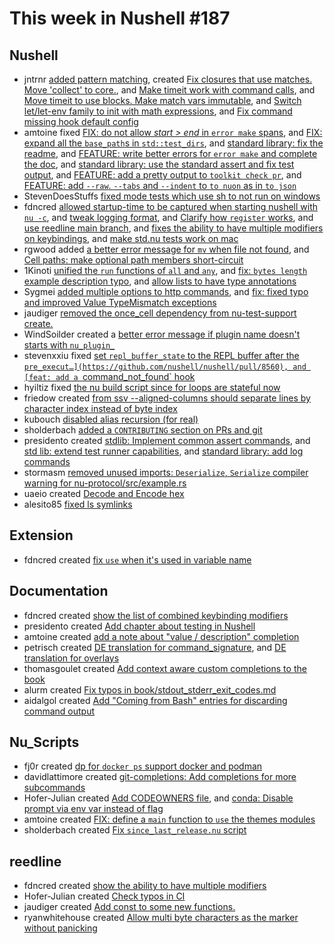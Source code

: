 # This week in Nushell #187


## Nushell

- jntrnr [added pattern matching](https://github.com/nushell/nushell/pull/8590), created [Fix closures that use matches. Move 'collect' to core.](https://github.com/nushell/nushell/pull/8596), and [Make timeit work with command calls](https://github.com/nushell/nushell/pull/8594), and [Move timeit to use blocks. Make match vars immutable](https://github.com/nushell/nushell/pull/8592), and [Switch let/let-env family to init with math expressions](https://github.com/nushell/nushell/pull/8545), and [Fix command missing hook default config](https://github.com/nushell/nushell/pull/8540)
- amtoine fixed [FIX: do not allow *start > end* in `error make` spans](https://github.com/nushell/nushell/pull/8570), and [FIX: expand all the `base_path`s in `std::test_dirs`](https://github.com/nushell/nushell/pull/8552), and [standard library: fix the readme](https://github.com/nushell/nushell/pull/8526), and [FEATURE: write better errors for `error make` and complete the doc](https://github.com/nushell/nushell/pull/8511), and [standard library: use the standard assert and fix test output](https://github.com/nushell/nushell/pull/8509), and [FEATURE: add a pretty output to `toolkit check pr`](https://github.com/nushell/nushell/pull/8416), and [FEATURE: add `--raw`. `--tabs` and `--indent` to `to nuon` as in `to json`](https://github.com/nushell/nushell/pull/8366)
- StevenDoesStuffs [fixed mode tests which use sh to not run on windows](https://github.com/nushell/nushell/pull/8601)
- fdncred [allowed startup-time to be captured when starting nushell with `nu -c`](https://github.com/nushell/nushell/pull/8599), and [tweak logging format](https://github.com/nushell/nushell/pull/8588), and [Clarify how `register` works](https://github.com/nushell/nushell/pull/8583), and [use reedline main branch](https://github.com/nushell/nushell/pull/8580), and [fixes the ability to have multiple modifiers on keybindings](https://github.com/nushell/nushell/pull/8579), and [make std.nu tests work on mac](https://github.com/nushell/nushell/pull/8576)
- rgwood added [a better error message for `mv` when file not found](https://github.com/nushell/nushell/pull/8586), and [Cell paths: make optional path members short-circuit](https://github.com/nushell/nushell/pull/8554)
- 1Kinoti [unified the `run` functions of `all` and `any`](https://github.com/nushell/nushell/pull/8578), and [fix: `bytes length` example description typo](https://github.com/nushell/nushell/pull/8550), and [allow lists to have type annotations](https://github.com/nushell/nushell/pull/8529)
- Sygmei [added multiple options to http commands](https://github.com/nushell/nushell/pull/8571), and [fix: fixed typo and improved Value TypeMismatch exceptions](https://github.com/nushell/nushell/pull/8324)
- jaudiger [removed the once_cell dependency from nu-test-support create.](https://github.com/nushell/nushell/pull/8568)
- WindSoilder created a [better error message if plugin name doesn't starts with `nu_plugin_`](https://github.com/nushell/nushell/pull/8562)
- stevenxxiu fixed [set `repl_buffer_state` to the REPL buffer after the `pre_execut…](https://github.com/nushell/nushell/pull/8560), and [feat: add a `command_not_found` hook](https://github.com/nushell/nushell/pull/8314)
- hyiltiz fixed [the nu build script since for loops are stateful now](https://github.com/nushell/nushell/pull/8559)
- friedow created [from ssv --aligned-columns should separate lines by character index instead of byte index](https://github.com/nushell/nushell/pull/8558)
- kubouch [disabled alias recursion (for real)](https://github.com/nushell/nushell/pull/8557)
- sholderbach [added a `CONTRIBUTING` section on PRs and git](https://github.com/nushell/nushell/pull/8521)
- presidento created [stdlib: Implement common assert commands](https://github.com/nushell/nushell/pull/8515), and [std lib: extend test runner capabilities](https://github.com/nushell/nushell/pull/8499), and [standard library: add log commands](https://github.com/nushell/nushell/pull/8448)
- stormasm [removed unused imports: `Deserialize`, `Serialize` compiler warning for nu-protocol/src/example.rs](https://github.com/nushell/nushell/pull/8514)
- uaeio created [Decode and Encode hex](https://github.com/nushell/nushell/pull/8392)
- alesito85 [fixed ls symlinks](https://github.com/nushell/nushell/pull/8276)

## Extension

- fdncred created [fix `use` when it's used in variable name](https://github.com/nushell/vscode-nushell-lang/pull/86)

## Documentation


- fdncred created [show the list of combined keybinding modifiers](https://github.com/nushell/nushell.github.io/pull/840)
- presidento created [Add chapter about testing in Nushell](https://github.com/nushell/nushell.github.io/pull/839)
- amtoine created [add a note about "value / description" completion](https://github.com/nushell/nushell.github.io/pull/838)
- petrisch created [DE translation for command_signature](https://github.com/nushell/nushell.github.io/pull/837), and [DE translation for overlays](https://github.com/nushell/nushell.github.io/pull/832)
- thomasgoulet created [Add context aware custom completions to the book](https://github.com/nushell/nushell.github.io/pull/836)
- alurm created [Fix typos in book/stdout_stderr_exit_codes.md](https://github.com/nushell/nushell.github.io/pull/835)
- aidalgol created [Add "Coming from Bash" entries for discarding command output](https://github.com/nushell/nushell.github.io/pull/834)

## Nu_Scripts


- fj0r created [dp for `docker ps` support docker and podman](https://github.com/nushell/nu_scripts/pull/421)
- davidlattimore created [git-completions: Add completions for more subcommands](https://github.com/nushell/nu_scripts/pull/420)
- Hofer-Julian created [Add CODEOWNERS file](https://github.com/nushell/nu_scripts/pull/419), and [conda: Disable prompt via env var instead of flag](https://github.com/nushell/nu_scripts/pull/417)
- amtoine created [FIX: define a `main` function to `use` the themes modules](https://github.com/nushell/nu_scripts/pull/402)
- sholderbach created [Fix `since_last_release.nu` script](https://github.com/nushell/nu_scripts/pull/385)

## reedline


- fdncred created [show the ability to have multiple modifiers](https://github.com/nushell/reedline/pull/559)
- Hofer-Julian created [Check typos in CI](https://github.com/nushell/reedline/pull/557)
- jaudiger created [Add const to some new functions.](https://github.com/nushell/reedline/pull/555)
- ryanwhitehouse created [Allow multi byte characters as the marker without panicking](https://github.com/nushell/reedline/pull/553)

